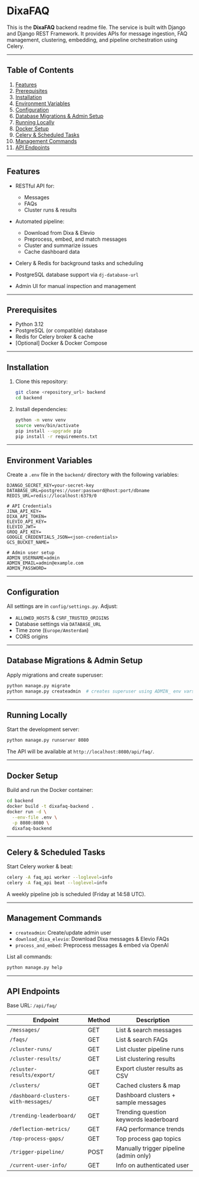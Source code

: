 # DixaFAQ

This is the **DixaFAQ** backend readme file. The service is built with Django and Django REST Framework. It provides APIs for message ingestion, FAQ management, clustering, embedding, and pipeline orchestration using Celery.

---

## Table of Contents

1. [Features](#features)
2. [Prerequisites](#prerequisites)
3. [Installation](#installation)
4. [Environment Variables](#environment-variables)
5. [Configuration](#configuration)
6. [Database Migrations & Admin Setup](#database-migrations--admin-setup)
7. [Running Locally](#running-locally)
8. [Docker Setup](#docker-setup)
9. [Celery & Scheduled Tasks](#celery--scheduled-tasks)
10. [Management Commands](#management-commands)
11. [API Endpoints](#api-endpoints)

---

## Features

* RESTful API for:

  * Messages
  * FAQs
  * Cluster runs & results
* Automated pipeline:

  * Download from Dixa & Elevio
  * Preprocess, embed, and match messages
  * Cluster and summarize issues
  * Cache dashboard data
* Celery & Redis for background tasks and scheduling
* PostgreSQL database support via `dj-database-url`
* Admin UI for manual inspection and management

---

## Prerequisites

* Python 3.12
* PostgreSQL (or compatible) database
* Redis for Celery broker & cache
* \[Optional] Docker & Docker Compose

---

## Installation

1. Clone this repository:

   ```bash
   git clone <repository_url> backend
   cd backend
   ```

2. Install dependencies:

   ```bash
   python -m venv venv
   source venv/bin/activate
   pip install --upgrade pip
   pip install -r requirements.txt
   ```

---

## Environment Variables

Create a `.env` file in the `backend/` directory with the following variables:

```dotenv
DJANGO_SECRET_KEY=your-secret-key
DATABASE_URL=postgres://user:password@host:port/dbname
REDIS_URL=redis://localhost:6379/0

# API Credentials
JINA_API_KEY=
DIXA_API_TOKEN=
ELEVIO_API_KEY=
ELEVIO_JWT=
GROQ_API_KEY=
GOOGLE_CREDENTIALS_JSON=<json-credentials>
GCS_BUCKET_NAME=

# Admin user setup
ADMIN_USERNAME=admin
ADMIN_EMAIL=admin@example.com
ADMIN_PASSWORD=
```

---

## Configuration

All settings are in `config/settings.py`. Adjust:

* `ALLOWED_HOSTS` & `CSRF_TRUSTED_ORIGINS`
* Database settings via `DATABASE_URL`
* Time zone (`Europe/Amsterdam`)
* CORS origins

---

## Database Migrations & Admin Setup

Apply migrations and create superuser:

```bash
python manage.py migrate
python manage.py createadmin  # creates superuser using ADMIN_ env vars
```

---

## Running Locally

Start the development server:

```bash
python manage.py runserver 8080
```

The API will be available at `http://localhost:8080/api/faq/`.

---

## Docker Setup

Build and run the Docker container:

```bash
cd backend
docker build -t dixafaq-backend .
docker run -d \
  --env-file .env \
  -p 8080:8080 \
  dixafaq-backend
```

---

## Celery & Scheduled Tasks

Start Celery worker & beat:

```bash
celery -A faq_api worker --loglevel=info
celery -A faq_api beat --loglevel=info
```

A weekly pipeline job is scheduled (Friday at 14:58 UTC).

---

## Management Commands

* `createadmin`: Create/update admin user
* `download_dixa_elevio`: Download Dixa messages & Elevio FAQs
* `process_and_embed`: Preprocess messages & embed via OpenAI

List all commands:

```bash
python manage.py help
```

---

## API Endpoints

Base URL: `/api/faq/`

| Endpoint                             | Method | Description                            |
| ------------------------------------ | ------ | -------------------------------------- |
| `/messages/`                         | GET    | List & search messages                 |
| `/faqs/`                             | GET    | List & search FAQs                     |
| `/cluster-runs/`                     | GET    | List cluster pipeline runs             |
| `/cluster-results/`                  | GET    | List clustering results                |
| `/cluster-results/export/`           | GET    | Export cluster results as CSV          |
| `/clusters/`                         | GET    | Cached clusters & map                  |
| `/dashboard-clusters-with-messages/` | GET    | Dashboard clusters + sample messages   |
| `/trending-leaderboard/`             | GET    | Trending question keywords leaderboard |
| `/deflection-metrics/`               | GET    | FAQ performance trends                 |
| `/top-process-gaps/`                 | GET    | Top process gap topics                 |
| `/trigger-pipeline/`                 | POST   | Manually trigger pipeline (admin only) |
| `/current-user-info/`                | GET    | Info on authenticated user             |


